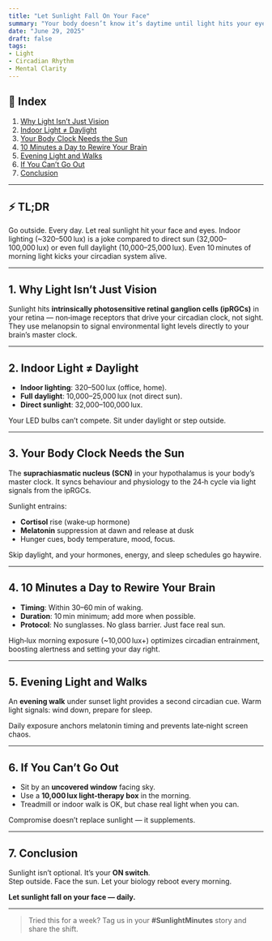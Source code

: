 ```yaml
---
title: "Let Sunlight Fall On Your Face"
summary: "Your body doesn’t know it’s daytime until light hits your eyes. Indoor lights don’t count. Step outside. Let real sunlight hit your face. It's not just warmth — it's biology, clarity, and life."
date: "June 29, 2025"
draft: false
tags:
- Light
- Circadian Rhythm
- Mental Clarity
---
```


## 🧭 Index  
1. [Why Light Isn’t Just Vision](#1-why-light-isnt-just-vision)  
2. [Indoor Light ≠ Daylight](#2-indoor-light--daylight)  
3. [Your Body Clock Needs the Sun](#3-your-body-clock-needs-the-sun)  
4. [10 Minutes a Day to Rewire Your Brain](#4-10-minutes-a-day-to-rewire-your-brain)  
5. [Evening Light and Walks](#5-evening-light-and-walks)  
6. [If You Can’t Go Out](#6-if-you-cant-go-out)  
7. [Conclusion](#7-conclusion)

---

## ⚡ TL;DR  
Go outside. Every day. Let real sunlight hit your face and eyes. Indoor lighting (~320–500 lux) is a joke compared to direct sun (32,000–100,000 lux) or even full daylight (10,000–25,000 lux). Even 10 minutes of morning light kicks your circadian system alive.

---

## 1. Why Light Isn’t Just Vision  
Sunlight hits **intrinsically photosensitive retinal ganglion cells (ipRGCs)** in your retina — non‑image receptors that drive your circadian clock, not sight. They use melanopsin to signal environmental light levels directly to your brain’s master clock.

---

## 2. Indoor Light ≠ Daylight  
- **Indoor lighting**: 320–500 lux (office, home).  
- **Full daylight**: 10,000–25,000 lux (not direct sun).  
- **Direct sunlight**: 32,000–100,000 lux.  

Your LED bulbs can’t compete. Sit under daylight or step outside.

---

## 3. Your Body Clock Needs the Sun  
The **suprachiasmatic nucleus (SCN)** in your hypothalamus is your body’s master clock. It syncs behaviour and physiology to the 24‑h cycle via light signals from the ipRGCs.  

Sunlight entrains:  
- **Cortisol** rise (wake‑up hormone) 
- **Melatonin** suppression at dawn and release at dusk 
- Hunger cues, body temperature, mood, focus.

Skip daylight, and your hormones, energy, and sleep schedules go haywire.

---

## 4. 10 Minutes a Day to Rewire Your Brain  
- **Timing**: Within 30–60 min of waking.  
- **Duration**: 10 min minimum; add more when possible.  
- **Protocol**: No sunglasses. No glass barrier. Just face real sun.  

High‑lux morning exposure (~10,000 lux+) optimizes circadian entrainment, boosting alertness and setting your day right.

---

## 5. Evening Light and Walks  
An **evening walk** under sunset light provides a second circadian cue. Warm light signals: wind down, prepare for sleep.  

Daily exposure anchors melatonin timing and prevents late‑night screen chaos.

---

## 6. If You Can’t Go Out  
- Sit by an **uncovered window** facing sky.  
- Use a **10,000 lux light‑therapy box** in the morning.  
- Treadmill or indoor walk is OK, but chase real light when you can.

Compromise doesn’t replace sunlight — it supplements.

---

## 7. Conclusion  
Sunlight isn’t optional. It’s your **ON switch**.  
Step outside. Face the sun. Let your biology reboot every morning.  

**Let sunlight fall on your face — daily.**

---

> Tried this for a week? Tag us in your **#SunlightMinutes** story and share the shift.
